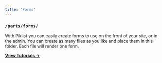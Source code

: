 ```yaml
---
title: "Forms"
---
```


### `/parts/forms/`

With Piklist you can easily create forms to use on the front of your site, or in the admin. You can create as many files as you like and place them in this folder. Each file will render one form.

**[View Tutorials &rightarrow;](/tutorials/forms/)**
